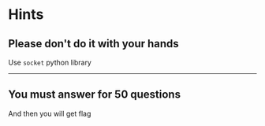# Hints
## Please don't do it with your hands
Use `socket` python library

---

## You must answer for 50 questions
And then you will get flag

